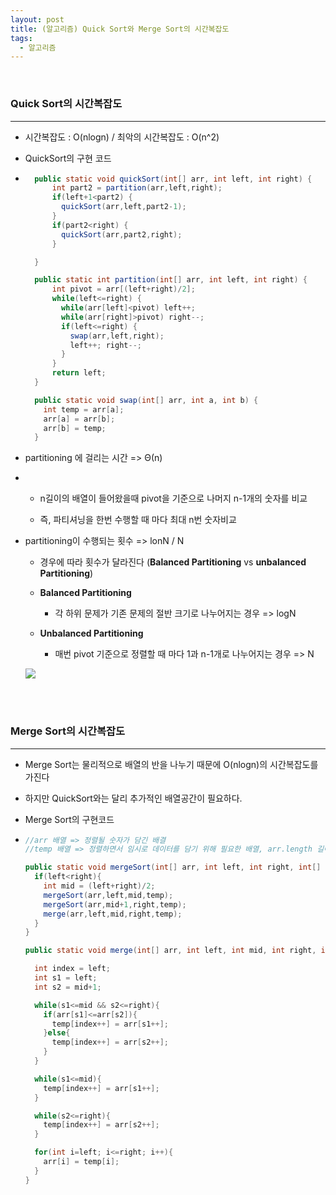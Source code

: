 ```yaml
---
layout: post
title: (알고리즘) Quick Sort와 Merge Sort의 시간복잡도  
tags:
  - 알고리즘
---
```


<br>

### Quick Sort의 시간복잡도

---

- 시간복잡도 : O(nlogn) / 최악의 시간복잡도 : O(n^2)

- QuickSort의 구현 코드 

- ```java
    public static void quickSort(int[] arr, int left, int right) {
        int part2 = partition(arr,left,right);
        if(left+1<part2) {
          quickSort(arr,left,part2-1);
        }
        if(part2<right) {
          quickSort(arr,part2,right);
        }
  
    }
  
    public static int partition(int[] arr, int left, int right) {
        int pivot = arr[(left+right)/2]; 
        while(left<=right) {
          while(arr[left]<pivot) left++;
          while(arr[right]>pivot) right--;
          if(left<=right) {
            swap(arr,left,right);
            left++; right--;
          }
        }
        return left;
    }
  
    public static void swap(int[] arr, int a, int b) {
      int temp = arr[a];
      arr[a] = arr[b];
      arr[b] = temp;
    }
  ```

- partitioning 에 걸리는 시간 => Θ(n) 

- - n길이의 배열이 들어왔을때 pivot을 기준으로 나머지 n-1개의 숫자를 비교
  
  - 즉, 파티셔닝을 한번 수행할 때 마다 최대 n번 숫자비교 

- partitioning이 수행되는 횟수  => lonN / N
  
  - 경우에 따라 횟수가 달라진다 (**Balanced Partitioning** vs **unbalanced Partitioning**)
  
  - **Balanced Partitioning**
    
    - 각 하위 문제가 기존 문제의 절반 크기로 나누어지는 경우  => logN
  
  - **Unbalanced Partitioning**
    
    - 매번 pivot 기준으로 정렬할 때 마다 1과 n-1개로 나누어지는 경우 => N
  
  ![](https://raw.githubusercontent.com/dadaJJung/blog/0ef5dafb8f4c8bdea4504bbdb734e16b12603435/images/DataStructure/SortTimeComplexity.png)

<br>

<br>

### Merge Sort의 시간복잡도

---

- Merge Sort는 물리적으로 배열의 반을 나누기 때문에 O(nlogn)의 시간복잡도를 가진다

- 하지만 QuickSort와는 달리 추가적인 배열공간이 필요하다. 

- Merge Sort의 구현코드

- ```java
  //arr 배열 => 정렬될 숫자가 담긴 배결
  //temp 배열 => 정렬하면서 임시로 데이터를 담기 위해 필요한 배열, arr.length 길이와 같다
  
  public static void mergeSort(int[] arr, int left, int right, int[] temp) {
    if(left<right){
      int mid = (left+right)/2;
      mergeSort(arr,left,mid,temp);   
      mergeSort(arr,mid+1,right,temp);
      merge(arr,left,mid,right,temp);
    }
  }
  
  public static void merge(int[] arr, int left, int mid, int right, int[] temp){
  
    int index = left;
    int s1 = left;
    int s2 = mid+1;
  
    while(s1<=mid && s2<=right){
      if(arr[s1]<=arr[s2]){
        temp[index++] = arr[s1++];
      }else{
        temp[index++] = arr[s2++];
      }
    }
  
    while(s1<=mid){
      temp[index++] = arr[s1++];
    }
  
    while(s2<=right){
      temp[index++] = arr[s2++];
    }
  
    for(int i=left; i<=right; i++){
      arr[i] = temp[i];
    }
  }
  ```
